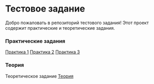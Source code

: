 # Тестовое задание

Добро пожаловать в репозиторий тестового задания! Этот проект содержит практические и теоретические задания.

### Практические задания
[Практика 1](https://AlexanderKoldin.github.io/test-assignment/practice/practice-1/)
[Практика 2](https://AlexanderKoldin.github.io/test-assignment/practice/practice-2/)
[Практика 3](https://AlexanderKoldin.github.io/test-assignment/practice/practice-3/)

### Теория
Теоретическое задание
[Теория](https://github.com/AlexanderKoldin/test-assignment/blob/main/theory/theory-1/answer.md)


